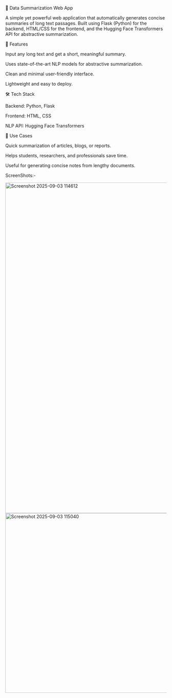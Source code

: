 📝 Data Summarization Web App

A simple yet powerful web application that automatically generates concise summaries of long text passages. Built using Flask (Python) for the backend, HTML/CSS for the frontend, and the Hugging Face Transformers API for abstractive summarization.

🚀 Features

Input any long text and get a short, meaningful summary.

Uses state-of-the-art NLP models for abstractive summarization.

Clean and minimal user-friendly interface.

Lightweight and easy to deploy.

🛠️ Tech Stack

Backend: Python, Flask

Frontend: HTML, CSS

NLP API: Hugging Face Transformers

📌 Use Cases

Quick summarization of articles, blogs, or reports.

Helps students, researchers, and professionals save time.

Useful for generating concise notes from lengthy documents.

ScreenShots:-

<img width="1902" height="1032" alt="Screenshot 2025-09-03 114612" src="https://github.com/user-attachments/assets/bf34da88-3eae-40e7-9d97-94463b44132c" />
<img width="1047" height="561" alt="Screenshot 2025-09-03 115040" src="https://github.com/user-attachments/assets/92c208c1-a9fa-4c8d-992b-142680485a38" />
